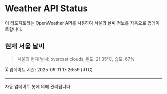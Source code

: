 
# Weather API Status

이 리포지토리는 OpenWeather API를 사용하여 서울의 날씨 정보를 자동으로 업데이트합니다.

## 현재 서울 날씨
> 서울의 현재 날씨: overcast clouds, 온도: 21.35°C, 습도: 67%

⏳ 업데이트 시간: 2025-09-11 17:26:59 (UTC)

---
자동 업데이트 봇에 의해 관리됩니다.
